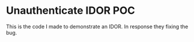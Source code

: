 # Unauthenticate IDOR POC

This is the code I made to demonstrate an IDOR. In response they fixing the bug.
